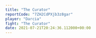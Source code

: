 ```yaml
---
title: "The Curator"
reportCode: "7ZH2CdPXjb3z8gar"
player: "Darcia"
fight: "The Curator"
date: 2021-07-21T20:24:36.112000+00:00
---
```

